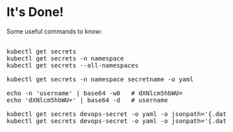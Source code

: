 # It's Done!

Some useful commands to know:

<pre class="file">

kubectl get secrets
kubectl get secrets -n namespace
kubectl get secrets --all-namespaces

kubectl get secrets -n namespace secretname -o yaml

echo -n 'username' | base64 -w0   # dXNlcm5hbWU=
echo 'dXNlcm5hbWU=' | base64 -d   # username

kubectl get secrets devops-secret -o yaml -o jsonpath='{.data.username}'               # dXNlcm5hbWU=
kubectl get secrets devops-secret -o yaml -o jsonpath='{.data.username}' | base64 -d   # username

</pre>
